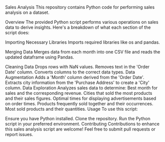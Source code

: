 Sales Analysis
This repository contains Python code for performing sales analysis on a dataset.

Overview
The provided Python script performs various operations on sales data to derive insights. Here's a breakdown of what each section of the script does:

Importing Necessary Libraries
Imports required libraries like os and pandas.

Merging Data
Merges data from each month into one CSV file and reads the updated dataframe using Pandas.

Cleaning Data
Drops rows with NaN values.
Removes text in the 'Order Date' column.
Converts columns to the correct data types.
Data Augmentation
Adds a 'Month' column derived from the 'Order Date'.
Extracts city information from the 'Purchase Address' to create a 'City' column.
Data Exploration
Analyzes sales data to determine:
Best month for sales and the corresponding revenue.
Cities that sold the most products and their sales figures.
Optimal times for displaying advertisements based on order times.
Products frequently sold together and their occurrences.
Most sold products and their quantities.
Usage
To use this script:

Ensure you have Python installed.
Clone the repository.
Run the Python script in your preferred environment.
Contributing
Contributions to enhance this sales analysis script are welcome! Feel free to submit pull requests or report issues.
